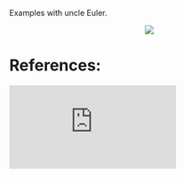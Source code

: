 Examples with uncle Euler.
<p align="center">
<img src= https://i.imgur.com/iLFYSaU.png><br>
</p>

# References:

![Image Style Transfer Using Convolutional Neural Networks](https://zpascal.net/cvpr2016/Gatys_Image_Style_Transfer_CVPR_2016_paper.pdf)
